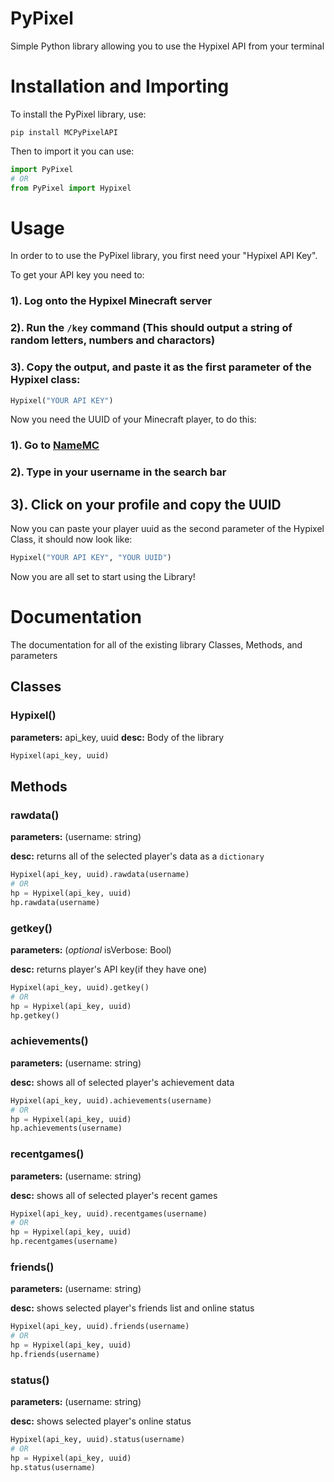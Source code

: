 # PyPixel
Simple Python library allowing you to use the Hypixel API from your terminal


# Installation and Importing
To install the PyPixel library, use:

```
pip install MCPyPixelAPI
```

Then to import it you can use:

```python
import PyPixel
# OR
from PyPixel import Hypixel
```

# Usage
In order to to use the PyPixel library, you first need your "Hypixel API Key".

To get your API key you need to:

### 1). Log onto the Hypixel Minecraft server

### 2). Run the `/key` command (This should output a string of random letters, numbers and charactors)

### 3). Copy the output, and paste it as the first parameter of the Hypixel class:

```python
Hypixel("YOUR API KEY")
```

Now you need the UUID of your Minecraft player, to do this:

### 1). Go to [NameMC](https://namemc.com)

### 2). Type in your username in the search bar

## 3). Click on your profile and copy the UUID

Now you can paste your player uuid as the second parameter of the Hypixel Class, it should now look like:

```python
Hypixel("YOUR API KEY", "YOUR UUID")
```
Now you are all set to start using the Library!

# Documentation

The documentation for all of the existing library Classes, Methods, and parameters

## Classes

### Hypixel()
**parameters:** api_key, uuid
**desc:** Body of the library
```python
Hypixel(api_key, uuid)
```
## Methods

### rawdata()
**parameters:** (username: string)

**desc:** returns all of the selected player's data as a `dictionary`
```python
Hypixel(api_key, uuid).rawdata(username)
# OR
hp = Hypixel(api_key, uuid)
hp.rawdata(username)
```

### getkey()
**parameters:** (*optional* isVerbose: Bool)

**desc:** returns player's API key(if they have one)
```python
Hypixel(api_key, uuid).getkey()
# OR
hp = Hypixel(api_key, uuid)
hp.getkey()
```

### achievements()
**parameters:** (username: string)

**desc:** shows all of selected player's achievement data
```python
Hypixel(api_key, uuid).achievements(username)
# OR
hp = Hypixel(api_key, uuid)
hp.achievements(username)
```

### recentgames()
**parameters:** (username: string)

**desc:** shows all of selected player's recent games
```python
Hypixel(api_key, uuid).recentgames(username)
# OR
hp = Hypixel(api_key, uuid)
hp.recentgames(username)
```

### friends()
**parameters:** (username: string)

**desc:** shows selected player's friends list and online status
```python
Hypixel(api_key, uuid).friends(username)
# OR
hp = Hypixel(api_key, uuid)
hp.friends(username)
```

### status()
**parameters:** (username: string)

**desc:** shows selected player's online status
```python
Hypixel(api_key, uuid).status(username)
# OR
hp = Hypixel(api_key, uuid)
hp.status(username)
```
